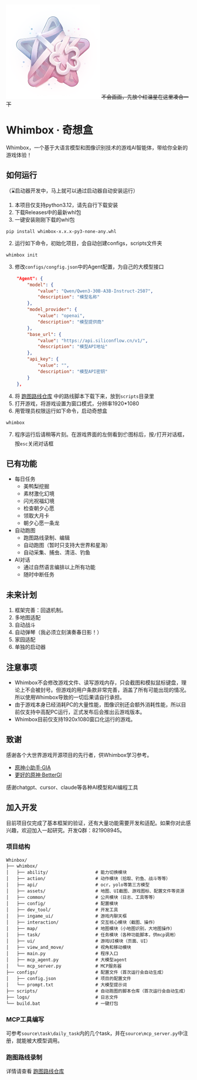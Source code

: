 ![logo](/docs/logo.png)
~~不会画画，先放个红温星在这里凑合一下~~
# Whimbox · 奇想盒
Whimbox，一个基于大语言模型和图像识别技术的游戏AI智能体，带给你全新的游戏体验！

## 如何运行
（⌛️启动器开发中，马上就可以通过启动器自动安装运行）
1. 本项目仅支持python3.12，请先自行下载安装
2. 下载Releases中的最新whl包
3. 一键安装刚刚下载的whl包
```shell
pip install whimbox-x.x.x-py3-none-any.whl
```
2. 运行如下命令，初始化项目，会自动创建configs，scripts文件夹
```
whimbox init
```
3. 修改`configs/congfig.json`中的Agent配置，为自己的大模型接口
```json
    "Agent": {
        "model": {
            "value": "Qwen/Qwen3-30B-A3B-Instruct-2507",
            "description": "模型名称"
        },
        "model_provider": {
            "value": "openai",
            "description": "模型提供商"
        },
        "base_url": {
            "value": "https://api.siliconflow.cn/v1/",
            "description": "模型API地址"
        },
        "api_key": {
            "value": "",
            "description": "模型API密钥"
        }
    },
```
4. 将 [跑图路线仓库](https://github.com/nikkigallery/WhimboxScripts) 中的路线脚本下载下来，放到`scripts`目录里
5. 打开游戏，将游戏设置为窗口模式，分辨率1920*1080
6. 用管理员权限运行如下命令，启动奇想盒
```shell
whimbox
```
7. 程序运行后请稍等片刻。在游戏界面的左侧看到📦图标后，按`/`打开对话框，按`esc`关闭对话框

## 已有功能
* 每日任务
    * 美鸭梨挖掘
    * 素材激化幻境
    * 闪光祝福幻境
    * 检查朝夕心愿
    * 领取大月卡
    * 朝夕心愿一条龙
* 自动跑图
    * 跑图路线录制、编辑
    * 自动跑图（暂时只支持大世界和星海）
    * 自动采集、捕虫、清洁、钓鱼
* AI对话
    * 通过自然语言编排以上所有功能
    * 随时中断任务

## 未来计划
1. 框架完善：回退机制。
2. 多地图适配
3. 自动战斗
4. 自动弹琴（我必须立刻演奏春日影！）
5. 家园适配
6. 单独的启动器

## 注意事项
* Whimbox不会修改游戏文件、读写游戏内存，只会截图和模拟鼠标键盘，理论上不会被封号。但游戏的用户条款非常完善，涵盖了所有可能出现的情况。所以使用Whimbox导致的一切后果请自行承担。
* 由于游戏本身已经消耗PC的大量性能，图像识别还会额外消耗性能，所以目前仅支持中高配PC运行，正式发布后会推出云游戏版本。
* Whimbox目前仅支持1920x1080窗口化运行的游戏。

## 致谢
感谢各个大世界游戏开源项目的先行者，供Whimbox学习参考。
* [原神小助手·GIA](https://github.com/infstellar/genshin_impact_assistant)
* [更好的原神·BetterGI](https://github.com/babalae/better-genshin-impact)

感谢chatgpt、cursor、claude等各种AI模型和AI编程工具

## 加入开发
目前项目仅完成了基本框架的验证，还有大量功能需要开发和适配。如果你对此感兴趣，欢迎加入一起研究。开发Q群：821908945。

### 项目结构
```
Whinbox/
├── whimbox/                        
│   ├── ability/                  # 能力切换模块
│   ├── action/                   # 动作模块（拾取、钓鱼、战斗等等）
│   ├── api/                      # ocr，yolo等第三方模型
│   ├── assets/                   # 地图、UI截图、游戏图标、配置文件等资源
│   ├── common/                   # 公共模块（日志、工具等等）
│   ├── config/                   # 配置模块
│   ├── dev_tool/                 # 开发工具
│   ├── ingame_ui/                # 游戏内聊天框
│   ├── interaction/              # 交互核心模块（截图、操作）
│   ├── map/                      # 地图模块（小地图识别，大地图操作）
│   ├── task/                     # 任务模块（各种功能脚本，供mcp调用）
│   ├── ui/                       # 游戏UI模块（页面、UI）
│   ├── view_and_move/            # 视角和移动模块
│   ├── main.py                   # 程序入口
│   ├── mcp_agent.py              # 大模型agent
│   └── mcp_server.py             # MCP服务器
├── configs/                      # 配置文件（首次运行会自动生成）
│   ├── config.json               # 项目的配置文件
│   └── prompt.txt                # 大模型提示词
├── scripts/                      # 自动跑图的脚本仓库（首次运行会自动生成）
├── logs/                         # 日志文件
└── build.bat                     # 一键打包
```
### MCP工具编写
可参考`source\task\daily_task`内的几个task，并在`source\mcp_server.py`中注册，就能被大模型调用。

### 跑图路线录制
详情请查看 [跑图路线仓库](https://github.com/nikkigallery/WhimboxScripts)

